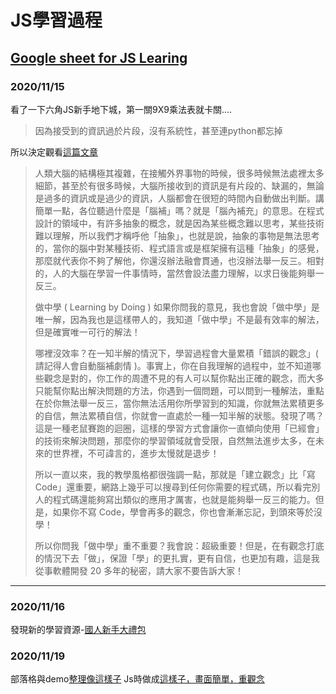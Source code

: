 # JS學習過程

## [Google sheet for JS Learing](https://docs.google.com/spreadsheets/d/1XSV7vlwpXsbeA4iySNOeYDFMLFB3CBTU4ZtuY_gvFEI/edit#gid=0)

### 2020/11/15

看了一下六角JS新手地下城，第一關9X9乘法表就卡關....
>因為接受到的資訊過於片段，沒有系統性，甚至連python都忘掉

所以決定觀看[這篇文章](https://blog.miniasp.com/post/2016/02/02/JavaScript-novice-advice-and-learning-resources)

>人類大腦的結構極其複雜，在接觸外界事物的時候，很多時候無法處裡太多細節，甚至於有很多時候，大腦所接收到的資訊是有片段的、缺漏的，無論是過多的資訊或是過少的資訊，人腦都會在很短的時間內自動做出判斷。講簡單一點，各位聽過什麼是「腦補」嗎？就是「腦內補充」的意思。在程式設計的領域中，有許多抽象的概念，就是因為某些概念難以思考，某些技術難以理解，所以我們才稱呼他「抽象」，也就是說，抽象的事物是無法思考的，當你的腦中對某種技術、程式語言或是框架擁有這種「抽象」的感覺，那麼就代表你不夠了解他，你還沒辦法融會貫通，也沒辦法舉一反三。相對的，人的大腦在學習一件事情時，當然會設法盡力理解，以求日後能夠舉一反三。
>
>做中學 ( Learning by Doing )
>如果你問我的意見，我也會說「做中學」是唯一解，因為我也是這樣帶人的，我知道「做中學」不是最有效率的解法，但是確實唯一可行的解法！
>
>哪裡沒效率？在一知半解的情況下，學習過程會大量累積「錯誤的觀念」( 請記得人會自動腦補劇情 )。事實上，你在自我理解的過程中，並不知道哪些觀念是對的，你工作的周遭不見的有人可以幫你點出正確的觀念，而大多只能幫你點出解決問題的方法，你遇到一個問題，可以問到一種解法，重點在於你無法舉一反三，當你無法活用你所學習到的知識，你就無法累積更多的自信，無法累積自信，你就會一直處於一種一知半解的狀態。發現了嗎？這是一種老鼠賽跑的迴圈，這樣的學習方式會讓你一直傾向使用「已經會」的技術來解決問題，那麼你的學習領域就會受限，自然無法進步太多，在未來的世界裡，不可諱言的，進步太慢就是退步！
>
>所以一直以來，我的教學風格都很強調一點，那就是「建立觀念」比「寫 Code」還重要，網路上幾乎可以搜尋到任何你需要的程式碼，所以看完別人的程式碼還能夠寫出類似的應用才厲害，也就是能夠舉一反三的能力。但是，如果你不寫 Code，學會再多的觀念，你也會漸漸忘記，到頭來等於沒學！
>
>所以你問我「做中學」重不重要？我會說：超級重要！但是，在有觀念打底的情況下去「做」，保證「學」的更扎實，更有自信，也更加有趣，這是我從事軟體開發 20 多年的秘密，請大家不要告訴大家！

* * *

### 2020/11/16

發現新的學習資源-[國人新手大禮包](https://wangdoc.com/javascript/basic/introduction.html)

### 2020/11/19

部落格與demo[整理像這樣子](https://jenniferdewalt.com/index.html)
Js時做成[這樣子，畫面簡單，重觀念](https://github.com/dustinhsiao21/Javascript30-dustin/blob/master/README.md)

